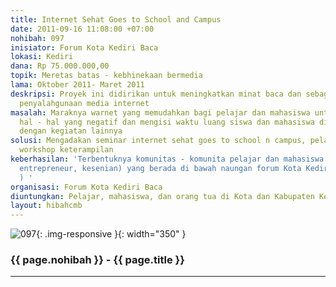 ```yaml
---
title: Internet Sehat Goes to School and Campus
date: 2011-09-16 11:08:00 +07:00
nohibah: 097
inisiator: Forum Kota Kediri Baca
lokasi: Kediri
dana: Rp 75.000.000,00
topik: Meretas batas - kebhinekaan bermedia
lama: Oktober 2011- Maret 2011
deskripsi: Proyek ini didirikan untuk meningkatkan minat baca dan sebagai antisipasi
  penyalahgunaan media internet
masalah: Maraknya warnet yang memudahkan bagi pelajar dan mahasiswa untuk mengakses
  hal - hal yang negatif dan mengisi waktu luang siswa dan mahasiswa di luar jam pelajaran
  dengan kegiatan lainnya
solusi: Mengadakan seminar internet sehat goes to school n campus, pelatihan kewirausahaan,
  workshop keterampilan
keberhasilan: 'Terbentuknya komunitas - komunita pelajar dan mahasiswa (kerajian,
  entrepreneur, kesenian) yang berada di bawah naungan forum Kota Kediri Baca (FK2B
  ) '
organisasi: Forum Kota Kediri Baca
diuntungkan: Pelajar, mahasiswa, dan orang tua di Kota dan Kabupaten Kediri
layout: hibahcmb
---
```


![097](/static/img/hibahcmb/097.png){: .img-responsive }{: width="350" }

### {{ page.nohibah }} - {{ page.title }}

---
